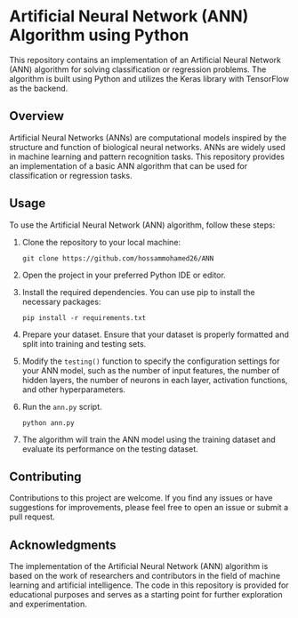 # Artificial Neural Network (ANN) Algorithm using Python

This repository contains an implementation of an Artificial Neural Network (ANN) algorithm for solving classification or regression problems. The algorithm is built using Python and utilizes the Keras library with TensorFlow as the backend.

## Overview

Artificial Neural Networks (ANNs) are computational models inspired by the structure and function of biological neural networks. ANNs are widely used in machine learning and pattern recognition tasks. This repository provides an implementation of a basic ANN algorithm that can be used for classification or regression tasks.

## Usage

To use the Artificial Neural Network (ANN) algorithm, follow these steps:

1. Clone the repository to your local machine:

   ```
   git clone https://github.com/hossammohamed26/ANN
   ```

2. Open the project in your preferred Python IDE or editor.

3. Install the required dependencies. You can use pip to install the necessary packages:

   ```
   pip install -r requirements.txt
   ```

4. Prepare your dataset. Ensure that your dataset is properly formatted and split into training and testing sets.

5. Modify the `testing()` function to specify the configuration settings for your ANN model, such as the number of input features, the number of hidden layers, the number of neurons in each layer, activation functions, and other hyperparameters.

6. Run the `ann.py` script.

   ```
   python ann.py
   ```

7. The algorithm will train the ANN model using the training dataset and evaluate its performance on the testing dataset.


## Contributing

Contributions to this project are welcome. If you find any issues or have suggestions for improvements, please feel free to open an issue or submit a pull request.

## Acknowledgments

The implementation of the Artificial Neural Network (ANN) algorithm is based on the work of researchers and contributors in the field of machine learning and artificial intelligence. The code in this repository is provided for educational purposes and serves as a starting point for further exploration and experimentation.
